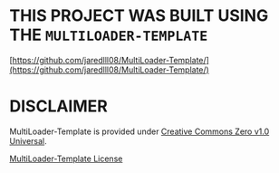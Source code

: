 # THIS PROJECT WAS BUILT USING THE `MULTILOADER-TEMPLATE`
[https://github.com/jaredlll08/MultiLoader-Template/](https://github.com/jaredlll08/MultiLoader-Template/)

# DISCLAIMER
MultiLoader-Template is provided under [Creative Commons Zero v1.0 Universal](https://creativecommons.org/publicdomain/zero/1.0/). 

[MultiLoader-Template License](https://github.com/jaredlll08/MultiLoader-Template/blob/1.20.4/LICENSE)

